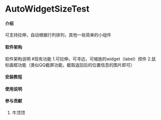 # AutoWidgetSizeTest

#### 介绍
可支持拉伸，自动根据行列排列，其他一些简单的小组件

#### 软件架构
软件架构说明
#现有功能
1.可拉伸，可寻边，可缩放的widget（label）控件
2.鼠标画框功能（类似QQ截屏功能，截取返回后的位置信息的图片即可）

#### 安装教程



#### 使用说明



#### 参与贡献

1.  牛顶顶

